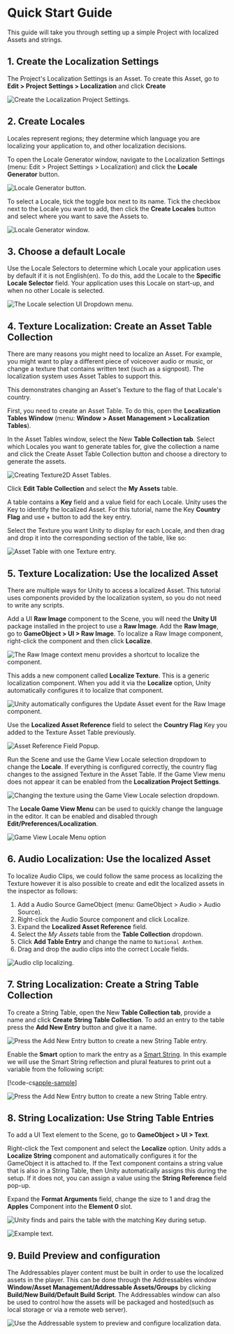 # Quick Start Guide

This guide will take you through setting up a simple Project with localized Assets and strings.

## 1. Create the Localization Settings

The Project's Localization Settings is an Asset. To create this Asset, go to **Edit > Project Settings > Localization** and click **Create**

![Create the Localization Project Settings.](images/CreateLocalizationSettings.png)

## 2. Create Locales

Locales represent regions; they determine which language you are localizing your application to, and other localization decisions.

To open the Locale Generator window, navigate to the Localization Settings (menu: Edit > Project Settings > Localization) and click the **Locale Generator** button.

![Locale Generator button.](images/LocalizationSettings_LocaleGeneratorButton.png)

To select a Locale, tick the toggle box next to its name. Tick the checkbox next to the Locale you want to add, then click the **Create Locales** button and select where you want to save the Assets to.

![Locale Generator window.](images/Create_Locale_Window.png)

## 3. Choose a default Locale

Use the Locale Selectors to determine which Locale your application uses by default if it is not English(en). To do this, add the Locale to the **Specific Locale Selector** field. Your application uses this Locale on start-up, and when no other Locale is selected.


![The Locale selection UI Dropdown menu.](images/SpecificLocaleSelector.png)

## 4. Texture Localization: Create an Asset Table Collection
There are many reasons you might need to localize an Asset. For example, you might want to play a different piece of voiceover audio or music, or change a texture that contains written text (such as a signpost). The localization system uses Asset Tables to support this.

This demonstrates changing an Asset's Texture to the flag of that Locale's country.

First, you need to create an Asset Table. To do this, open the **Localization Tables Window** (menu: **Window > Asset Management > Localization Tables**).

In the Asset Tables window, select the New **Table Collection tab**. Select which Locales you want to generate tables for, give the collection a name and click the Create Asset Table Collection button and choose a directory to generate the assets.

![Creating Texture2D Asset Tables.](images/TutorialTextureTableCreation.png)

Click **Edit Table Collection** and select the **My Assets** table.

A table contains a **Key** field and a value field for each Locale. Unity uses the Key to identify the localized Asset. For this tutorial, name the Key **Country Flag** and use + button to add the key entry.

Select the Texture you want Unity to display for each Locale, and then drag and drop it into the corresponding section of the table, like so:

![Asset Table with one Texture entry.](images/AssetTables_EditTextureFlags.png)

## 5. Texture Localization: Use the localized Asset
There are multiple ways for Unity to access a localized Asset. This tutorial uses components provided by the localization system, so you do not need to write any scripts.

Add a UI **Raw Image** component to the Scene, you will need the **Unity UI** package installed in the project to use a **Raw Image**.
Add the **Raw Image**, go to **GameObject > UI > Raw Image**. To localize a Raw Image component, right-click the component and then click **Localize**.

![The Raw Image context menu provides a shortcut to localize the component.](images/RawImageContextMenu.png)

This adds a new component called **Localize Texture**. This is a generic localization component. When you add it via the **Localize** option, Unity automatically configures it to localize that component.

![Unity automatically configures the Update Asset event for the Raw Image component.](images/LocalizeComponentTexture2D.png)

Use the **Localized Asset Reference** field to select the **Country Flag** Key you added to the Texture Asset Table previously.

![Asset Reference Field Popup.](images/LocalizeComponentTexture2DPopup.gif)

Run the Scene and use the Game View Locale selection dropdown to change the **Locale**. If everything is configured correctly, the country flag changes to the assigned Texture in the Asset Table. If the Game View menu does not appear it can be enabled from the **Localization Project Settings**.

![Changing the texture using the Game View Locale selection dropdown.](images/LocaleGameViewMenu.gif)

The **Locale Game View Menu** can be used to quickly change the language in the editor. It can be enabled and disabled through **Edit/Preferences/Localization**.

![Game View Locale Menu option](images/LocalizationPreferences.png)

## 6. Audio Localization: Use the localized Asset
To localize Audio Clips, we could follow the same process as localizing the Texture however it is also possible to create and edit the localized assets in the inspector as follows:

1. Add a Audio Source GameObject (menu: GameObject > Audio > Audio Source).
2. Right-click the Audio Source component and click Localize.
3. Expand the **Localized Asset Reference** field.
4. Select the *My Assets* table from the **Table Collection** dropdown.
5. Click **Add Table Entry** and change the name to `National Anthem`.
6. Drag and drop the audio clips into the correct Locale fields.

![Audio clip localizing.](images/LocalizedAudioClipEditor.gif)

## 7. String Localization: Create a String Table Collection

To create a String Table, open the New **Table Collection tab**, provide a name and click **Create String Table Collection**. To add an entry to the table press the **Add New Entry** button and give it a name.

![Press the Add New Entry button to create a new String Table entry.](images/StringTables_EntryProperties.png)

Enable the **Smart** option to mark the entry as a [Smart String](SmartStrings.md).
In this example we will use the Smart String reflection and plural features to print out a variable from the following script:

[!code-cs[apple-sample](../DocCodeSamples.Tests/Apples.cs)]

![Press the Add New Entry button to create a new String Table entry.](images/StringTable_Plurals.png)

## 8. String Localization: Use String Table Entries

To add a UI Text element to the Scene, go to **GameObject > UI > Text**.

Right-click the Text component and select the **Localize** option. Unity adds a **Localize String** component and automatically configures it for the GameObject it is attached to. If the Text component contains a string value that is also in a String Table, then Unity automatically assigns this during the setup. If it does not, you can assign a value using the **String Reference** field pop-up.

Expand the **Format Arguments** field, change the size to 1 and drag the **Apples** Component into the **Element 0** slot.

![Unity finds and pairs the table with the matching Key during setup.](images/LocalizeStringComponent.png)

![Example text.](images/LocalizedString_Plurals.gif)

## 9. Build Preview and configuration
The Addressables player content must be built in order to use the localized assets in the player.
This can be done through the Addressables window **Window/Asset Management/Addressable Assets/Groups** by clicking **Build/New Build/Default Build Script**.
The Addressables window can also be used to control how the assets will be packaged and hosted(such as local storage or via a remote web server).

![Use the Addressable system to preview and configure localization data.](images/AddressablesBuildOutput.png)
